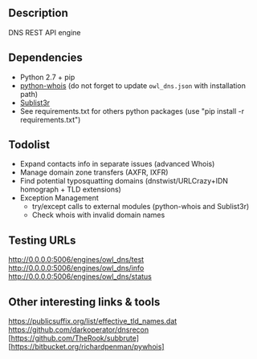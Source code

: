 ## Description
DNS REST API engine

## Dependencies
- Python 2.7 + pip
- [python-whois](https://github.com/joepie91/python-whois) (do not forget to update `owl_dns.json` with installation path)
- [Sublist3r](https://github.com/aboul3la/Sublist3r)
- See requirements.txt for others python packages (use "pip install -r requirements.txt")


## Todolist
- Expand contacts info in separate issues (advanced Whois)
- Manage domain zone transfers (AXFR, IXFR)
- Find potential typosquatting domains (dnstwist/URLCrazy+IDN homograph + TLD extensions)
- Exception Management
  * try/except calls to external modules (python-whois and Sublist3r)
  * Check whois with invalid domain names

## Testing URLs
http://0.0.0.0:5006/engines/owl_dns/test
http://0.0.0.0:5006/engines/owl_dns/info
http://0.0.0.0:5006/engines/owl_dns/status

## Other interesting links & tools
https://publicsuffix.org/list/effective_tld_names.dat
https://github.com/darkoperator/dnsrecon
[https://github.com/TheRook/subbrute]
[https://bitbucket.org/richardpenman/pywhois]
